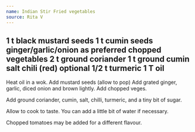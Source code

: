 ```yaml
---
name: Indian Stir Fried vegetables
source: Rita V
---
```

1 t black mustard seeds
1 t cumin seeds
ginger/garlic/onion as preferred
chopped vegetables
2 t ground coriander
1 t ground cumin
salt chili (red) optional
1/2 t turmeric
1 T oil
---
Heat oil in a wok. Add mustard seeds (allow to pop)
Add grated ginger, garlic, diced onion and brown lightly.  Add chopped veges.

Add ground coriander, cumin, salt, chilli, turmeric, and a tiny bit of sugar.

Allow to cook to taste.  You can add a little bit of water if necessary. 

Chopped tomatoes may be added for a different flavour.

